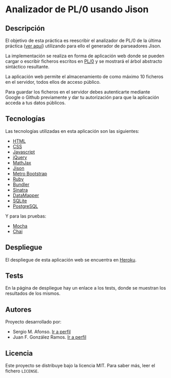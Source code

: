 # Analizador de PL/0 usando Jison

## Descripción

El objetivo de esta práctica es reescribir el analizador de PL/0
de la última práctica ([ver aquí](https://github.com/PLGRUPO/pegjscalc/))
utilizando para ello el generador de parseadores Jison.

La implementación se realiza en forma de aplicación web donde se pueden
cargar o escribir ficheros escritos en [PL/0](https://en.wikipedia.org/wiki/PL/0)
y se mostrará el árbol abstracto sintáctico resultante.

La aplicación web permite el almacenamiento de como máximo 10 ficheros en el
servidor, todos ellos de acceso público.

Para guardar los ficheros en el servidor debes autenticarte mediante Google
o Github previamente y dar tu autorización para que la aplicación acceda a tus
datos públicos.

## Tecnologías

Las tecnologías utilizadas en esta aplicación son las siguientes:

  - [HTML](http://www.w3.org/html/)
  - [CSS](http://www.w3.org/css/)
  - [Javascript](https://developer.mozilla.org/en-US/docs/Web/JavaScript)
  - [jQuery](http://jquery.com/)
  - [MathJax](http://www.mathjax.org/)
  - [Jison](http://zaach.github.io/jison/)
  - [Metro Bootstrap](http://metroui.org.ua/)
  - [Ruby](https://www.ruby-lang.org/es/)
  - [Bundler](http://bundler.io/)
  - [Sinatra](http://www.sinatrarb.com/)
  - [DataMapper](http://datamapper.org/)
  - [SQLite](https://sqlite.org/)
  - [PostgreSQL](http://www.postgresql.org/)

Y para las pruebas:

  - [Mocha](http://visionmedia.github.io/mocha/)
  - [Chai](http://chaijs.com/)

## Despliegue

El despliegue de esta aplicación web se encuentra en
[Heroku](http://secure-ridge-7638.herokuapp.com/).

## Tests

En la página de despliegue hay un enlace a los tests, donde se muestran los
resultados de los mismos.

## Autores

Proyecto desarrollado por:

  - Sergio M. Afonso. [Ir a perfil](https://github.com/alu0100700459)
  - Juan F. González Ramos. [Ir a perfil](https://github.com/juanFGR)

## Licencia

Este proyecto se distribuye bajo la licencia MIT. Para saber más, leer el
fichero `LICENSE`.
